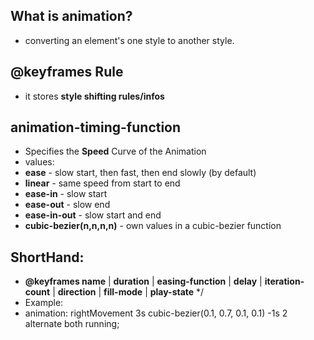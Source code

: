 ## What is animation?
- converting an element's one style to another style.

## @keyframes Rule
- it stores **style shifting rules/infos**


## animation-timing-function
- Specifies the **Speed** Curve of the Animation
- values:
 - **ease** - slow start, then fast, then end slowly (by default)
 - **linear** - same speed from start to end
 - **ease-in** - slow start
 - **ease-out** - slow end
 - **ease-in-out** - slow start and end
 - **cubic-bezier(n,n,n,n)** - own values in a cubic-bezier function

 ## ShortHand:
- **@keyframes name** | **duration** | **easing-function** | **delay** | **iteration-count** | **direction** | **fill-mode** | **play-state** */
- Example:
 - animation: rightMovement 3s cubic-bezier(0.1, 0.7, 0.1, 0.1) -1s 2 alternate both running;